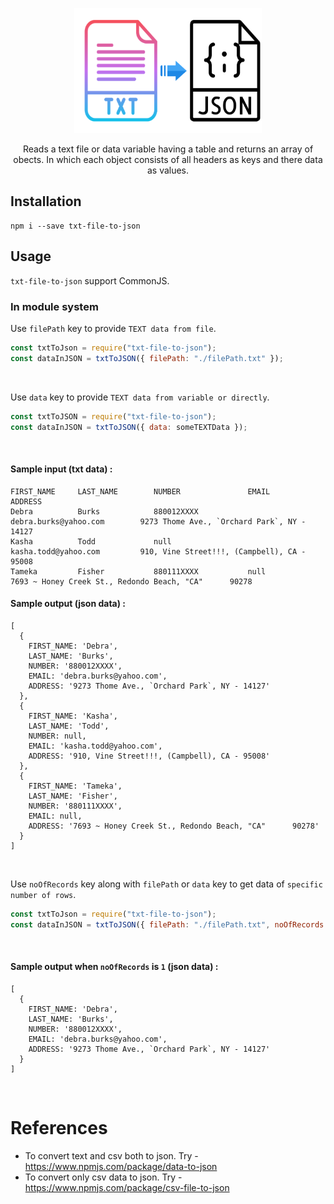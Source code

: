 <p align="center">
  <img src="./resources/txt_to_json.png" width="300" height="200"/>
</p>

<div align="center">

Reads a text file or data variable having a table and returns an array of obects. In which each object consists of all headers as keys and there data as values.

</div>

## Installation

```
npm i --save txt-file-to-json
```

## Usage

`txt-file-to-json` support CommonJS.

### In module system

Use `filePath` key to provide `TEXT data from file`.
```javascript
const txtToJson = require("txt-file-to-json");
const dataInJSON = txtToJSON({ filePath: "./filePath.txt" });
```
<br>

Use `data` key to provide `TEXT data from variable or directly`.
```javascript
const txtToJSON = require("txt-file-to-json");
const dataInJSON = txtToJSON({ data: someTEXTData });
```
<br>

#### Sample input (txt data) :
```
FIRST_NAME     LAST_NAME        NUMBER               EMAIL                        ADDRESS
Debra          Burks            880012XXXX           debra.burks@yahoo.com        9273 Thome Ave., `Orchard Park`, NY - 14127
Kasha          Todd             null                 kasha.todd@yahoo.com         910, Vine Street!!!, (Campbell), CA - 95008
Tameka         Fisher           880111XXXX           null                         7693 ~ Honey Creek St., Redondo Beach, "CA"      90278
```

#### Sample output (json data) :
```
[
  {
    FIRST_NAME: 'Debra',
    LAST_NAME: 'Burks',
    NUMBER: '880012XXXX',
    EMAIL: 'debra.burks@yahoo.com',
    ADDRESS: '9273 Thome Ave., `Orchard Park`, NY - 14127'
  },
  {
    FIRST_NAME: 'Kasha',
    LAST_NAME: 'Todd',
    NUMBER: null,
    EMAIL: 'kasha.todd@yahoo.com',
    ADDRESS: '910, Vine Street!!!, (Campbell), CA - 95008'
  },
  {
    FIRST_NAME: 'Tameka',
    LAST_NAME: 'Fisher',
    NUMBER: '880111XXXX',
    EMAIL: null,
    ADDRESS: '7693 ~ Honey Creek St., Redondo Beach, "CA"      90278'
  }
]
```
<br>

Use `noOfRecords` key along with `filePath` or `data` key to get data of `specific number of rows`.
```javascript
const txtToJson = require("txt-file-to-json");
const dataInJSON = txtToJSON({ filePath: "./filePath.txt", noOfRecords: 1 });
```
<br>

#### Sample output when `noOfRecords` is `1` (json data) :
```
[
  {
    FIRST_NAME: 'Debra',
    LAST_NAME: 'Burks',
    NUMBER: '880012XXXX',
    EMAIL: 'debra.burks@yahoo.com',
    ADDRESS: '9273 Thome Ave., `Orchard Park`, NY - 14127'
  }
]
```
<br>

# References
* To convert text and csv both to json. Try - https://www.npmjs.com/package/data-to-json
* To convert only csv data to json. Try - https://www.npmjs.com/package/csv-file-to-json
